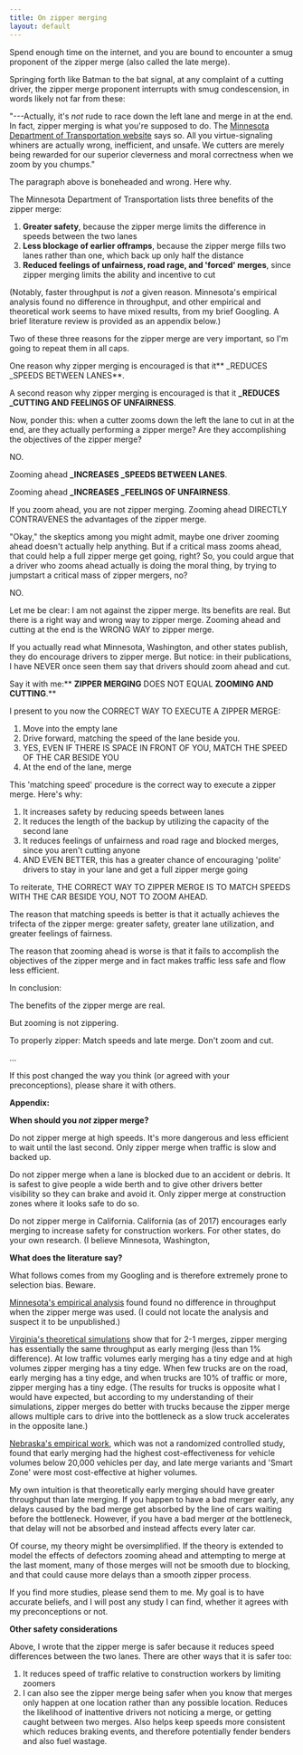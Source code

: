 ```yaml
---
title: On zipper merging
layout: default
---
```



Spend enough time on the internet, and you are bound to encounter a smug proponent of the zipper merge (also called the late merge).

Springing forth like Batman to the bat signal, at any complaint of a cutting driver, the zipper merge proponent interrupts with smug condescension, in words likely not far from these:

"---Actually, it's *not* rude to race down the left lane and merge in at the end. In fact, zipper merging is what you're supposed to do. The [Minnesota Department of Transportation website](https://www.dot.state.mn.us/latemerge/) says so. All you virtue-signaling whiners are actually wrong, inefficient, and unsafe. We cutters are merely being rewarded for our superior cleverness and moral correctness when we zoom by you chumps."

The paragraph above is boneheaded and wrong. Here why.

The Minnesota Department of Transportation lists three benefits of the zipper merge:



1.  **Greater safety**, because the zipper merge limits the difference in speeds between the two lanes
1.  **Less blockage of earlier offramps**, because the zipper merge fills two lanes rather than one, which back up only half the distance
1.  **Reduced feelings of unfairness, road rage, and 'forced' merges**, since zipper merging limits the ability and incentive to cut

(Notably, faster throughput is *not* a given reason. Minnesota's empirical analysis found no difference in throughput, and other empirical and theoretical work seems to have mixed results, from my brief Googling. A brief literature review is provided as an appendix below.)

Two of these three reasons for the zipper merge are very important, so I'm going to repeat them in all caps.

One reason why zipper merging is encouraged is that it** _REDUCES _SPEEDS BETWEEN LANES**.

A second reason why zipper merging is encouraged is that it **_REDUCES _CUTTING AND FEELINGS OF UNFAIRNESS**.

Now, ponder this: when a cutter zooms down the left the lane to cut in at the end, are they actually performing a zipper merge? Are they accomplishing the objectives of the zipper merge?

NO.

Zooming ahead **_INCREASES _SPEEDS BETWEEN LANES**.

Zooming ahead **_INCREASES _FEELINGS OF UNFAIRNESS**.

If you zoom ahead, you are not zipper merging. Zooming ahead DIRECTLY CONTRAVENES the advantages of the zipper merge.

"Okay," the skeptics among you might admit, maybe one driver zooming ahead doesn't actually help anything. But if a critical mass zooms ahead, that could help a full zipper merge get going, right? So, you could argue that a driver who zooms ahead actually is doing the moral thing, by trying to jumpstart a critical mass of zipper mergers, no?

NO.

Let me be clear: I am not against the zipper merge. Its benefits are real. But there is a right way and wrong way to zipper merge. Zooming ahead and cutting at the end is the WRONG WAY to zipper merge.

If you actually read what Minnesota, Washington, and other states publish, they do encourage drivers to zipper merge. But notice: in their publications, I have NEVER once seen them say that drivers should zoom ahead and cut.

Say it with me:** **ZIPPER MERGING** DOES NOT EQUAL **ZOOMING AND CUTTING**.**

I present to you now the CORRECT WAY TO EXECUTE A ZIPPER MERGE:



1.  Move into the empty lane
1.  Drive forward, matching the speed of the lane beside you.
1.  YES, EVEN IF THERE IS SPACE IN FRONT OF YOU, MATCH THE SPEED OF THE CAR BESIDE YOU
1.  At the end of the lane, merge

This 'matching speed' procedure is the correct way to execute a zipper merge. Here's why:



1.  It increases safety by reducing speeds between lanes
1.  It reduces the length of the backup by utilizing the capacity of the second lane
1.  It reduces feelings of unfairness and road rage and blocked merges, since you aren't cutting anyone
1.  AND EVEN BETTER, this has a greater chance of encouraging 'polite' drivers to stay in your lane and get a full zipper merge going

To reiterate, THE CORRECT WAY TO ZIPPER MERGE IS TO MATCH SPEEDS WITH THE CAR BESIDE YOU, NOT TO ZOOM AHEAD.

The reason that matching speeds is better is that it actually achieves the trifecta of the zipper merge: greater safety, greater lane utilization, and greater feelings of fairness.

The reason that zooming ahead is worse is that it fails to accomplish the objectives of the zipper merge and in fact makes traffic less safe and flow less efficient.

In conclusion:

The benefits of the zipper merge are real.

But zooming is not zippering.

To properly zipper: Match speeds and late merge. Don't zoom and cut.

...

If this post changed the way you think (or agreed with your preconceptions), please share it with others.

**Appendix:**

**When should you *not* zipper merge?**

Do not zipper merge at high speeds. It's more dangerous and less efficient to wait until the last second. Only zipper merge when traffic is slow and backed up.

Do not zipper merge when a lane is blocked due to an accident or debris. It is safest to give people a wide berth and to give other drivers better visibility so they can brake and avoid it. Only zipper merge at construction zones where it looks safe to do so.

Do not zipper merge in California. California (as of 2017) encourages early merging to increase safety for construction workers. For other states, do your own research. (I believe Minnesota, Washington,

**What does the literature say?**

What follows comes from my Googling and is therefore extremely prone to selection bias. Beware.

[Minnesota's empirical analysis](**www.dot.state.mn.us**/trafficeng/workzone/doc/**When-latemerge**-**zipper**.pdf) found found no difference in throughput when the zipper merge was used. (I could not locate the analysis and suspect it to be unpublished.)

[Virginia's theoretical simulations]([https://trid.trb.org/view.aspx?id=740323](https://trid.trb.org/view.aspx?id=740323)) show that for 2-1 merges, zipper merging has essentially the same throughput as early merging (less than 1% difference). At low traffic volumes early merging has a tiny edge and at high volumes zipper merging has a tiny edge. When few trucks are on the road, early merging has a tiny edge, and when trucks are 10% of traffic or more, zipper merging has a tiny edge. (The results for trucks is opposite what I would have expected, but according to my understanding of their simulations, zipper merges do better with trucks because the zipper merge allows multiple cars to drive into the bottleneck as a slow truck accelerates in the opposite lane.)

[Nebraska's empirical work]([https://www.workzonesafety.org/publication/alternative-driver-information-to-alleviate-work-zone-related-delays/](https://www.workzonesafety.org/publication/alternative-driver-information-to-alleviate-work-zone-related-delays/)), which was not a randomized controlled study, found that early merging had the highest cost-effectiveness for vehicle volumes below 20,000 vehicles per day, and late merge variants and 'Smart Zone' were most cost-effective at higher volumes.

My own intuition is that theoretically early merging should have greater throughput than late merging. If you happen to have a bad merger early, any delays caused by the bad merge get absorbed by the line of cars waiting before the bottleneck. However, if you have a bad merger *at* the bottleneck, that delay will not be absorbed and instead affects every later car.

Of course, my theory might be oversimplified. If the theory is extended to model the effects of defectors zooming ahead and attempting to merge at the last moment, many of those merges will not be smooth due to blocking, and that could cause more delays than a smooth zipper process.

If you find more studies, please send them to me. My goal is to have accurate beliefs, and I will post any study I can find, whether it agrees with my preconceptions or not.

**Other safety considerations**

Above, I wrote that the zipper merge is safer because it reduces speed differences between the two lanes. There are other ways that it is safer too:



1.  It reduces speed of traffic relative to construction workers by limiting zoomers
1.  I can also see the zipper merge being safer when you know that merges only happen at one location rather than any possible location. Reduces the likelihood of inattentive drivers not noticing a merge, or getting caught between two merges. Also helps keep speeds more consistent which reduces braking events, and therefore potentially fender benders and also fuel wastage.
